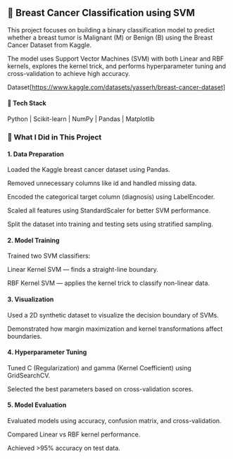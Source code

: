## 🧬 Breast Cancer Classification using SVM

This project focuses on building a binary classification model to predict whether a breast tumor is Malignant (M) or Benign (B) using the Breast Cancer Dataset from Kaggle.

The model uses Support Vector Machines (SVM) with both Linear and RBF kernels, explores the kernel trick, and performs hyperparameter tuning and cross-validation to achieve high accuracy.

Dataset[https://www.kaggle.com/datasets/yasserh/breast-cancer-dataset]
#### 🧰 Tech Stack

Python | Scikit-learn | NumPy | Pandas | Matplotlib

### 🚀 What I Did in This Project
#### 1️. Data Preparation

Loaded the Kaggle breast cancer dataset using Pandas.

Removed unnecessary columns like id and handled missing data.

Encoded the categorical target column (diagnosis) using LabelEncoder.

Scaled all features using StandardScaler for better SVM performance.

Split the dataset into training and testing sets using stratified sampling.

#### 2️. Model Training

Trained two SVM classifiers:

Linear Kernel SVM — finds a straight-line boundary.

RBF Kernel SVM — applies the kernel trick to classify non-linear data.

#### 3. Visualization

Used a 2D synthetic dataset to visualize the decision boundary of SVMs.

Demonstrated how margin maximization and kernel transformations affect boundaries.

#### 4️. Hyperparameter Tuning

Tuned C (Regularization) and gamma (Kernel Coefficient) using GridSearchCV.

Selected the best parameters based on cross-validation scores.

#### 5️. Model Evaluation

Evaluated models using accuracy, confusion matrix, and cross-validation.

Compared Linear vs RBF kernel performance.

Achieved >95% accuracy on test data.

